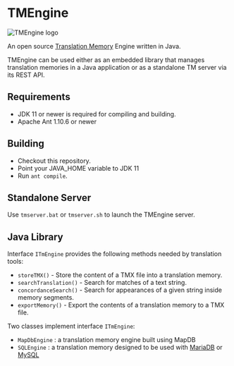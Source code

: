# TMEngine

<img src="https://maxprograms.com/images/tmengine_s.png" alt="TMEngine logo"/>

An open source [Translation Memory](https://en.wikipedia.org/wiki/Translation_memory) Engine written in Java.

TMEngine can be used either as an embedded library that manages translation memories in a Java application or as a standalone TM server via its REST API.

## Requirements

- JDK 11 or newer is required for compiling and building.
- Apache Ant 1.10.6 or newer

## Building

- Checkout this repository.
- Point your JAVA_HOME variable to JDK 11
- Run `ant compile`.

## Standalone Server

Use `tmserver.bat` or `tmserver.sh` to launch the TMEngine server.

## Java Library

Interface `ITmEngine` provides the following methods needed by translation tools:

- `storeTMX()` - Store the content of a TMX file into a translation memory.
- `searchTranslation()` - Search for matches of a text string.
- `concordanceSearch()` - Search for appearances of a given string inside memory segments.
- `exportMemory()` - Export the contents of a translation memory to a TMX file.

Two classes implement interface `ITmEngine`:

- `MapDbEngine` : a translation memory engine built using MapDB
- `SQLEngine` : a translation memory designed to be used with [MariaDB](https://mariadb.org/) or [MySQL](https://www.mysql.com/)
